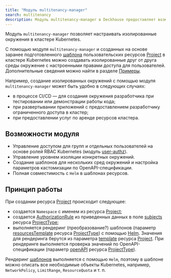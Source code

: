 ```yaml
---
title: "Модуль multitenancy-manager"
search: multitenancy
description: Модуль multitenancy-manager в Deckhouse предоставляет возможность создания типовых окружений в кластере Kubernetes c помощью ресурсов (custom resources). Рендеринг шаблонов окружений с помощью `Helm` позволяет использовать в шаблоне окружения любые объекты Kubernetes.    
---
```


Модуль `multitenancy-manager` позволяет настраивать изолированные окружения в кластере Kubernetes.

С помощью модуля `multitenancy-manager` и созданных на основе заранее подготовленного [шаблона](cr.html#projecttype) пользовательских ресурсов [Project](cr.html#project) в кластере Kubernetes можно создавать изолированные друг от друга среды окружение с настроенными правами доступа для пользователей. Дополнительные сведения можно найти в разделе [Примеры](usage.html).

Например, создание изолированных окружений с помощью модуля `multitenancy-manager` может быть удобно в следующих случаях:

* в процессе CI/CD — для создания окружения разработчика при тестировании или демонстрации работы кода;
* при развертывании приложений с предоставлением разработчику ограниченного доступа в кластер;
* при предоставлении услуг по аренде ресурсов кластера.

## Возможности модуля

* Управление доступом для групп и отдельных пользователей на основе ролей RBAC Kubernetes (модуль [user-authz](../140-user-authz/)).
* Управление уровнем изоляции конкретных окружений.
* Создание шаблонов для нескольких сред окружений и настройка параметров кастомизации по OpenAPI-спецификации.
* Полная совместимость с `Helm` в шаблонах ресурсов.

## Принцип работы

При создании ресурса [Project](cr.html#project) происходит следующее:

* создается `Namespace` с именем из ресурса [Project](cr.html#project);
* создается [AuthorizationRule](../140-user-authz/cr.html#authorizationrule) из приведенных данных в поле [subjects](cr.html#projecttype-v1alpha1-spec-subjects) ресурса [ProjectType](cr.html#projecttype);
* выполняется рендеринг (преобразование?) шаблонов (параметр [resourcesTemplate](cr.html#projecttype-v1alpha1-spec-resourcestemplate) ресурса [ProjectType](cr.html#projecttype)) с помощью [Helm](https://helm.sh/docs/). Значения для рендеринга берутся из параметра [template](cr.html#project-v1alpha1-spec-template) ресурса [Project](cr.html#project). При рендеринге выполняется проверка значений по OpenAPI-спецификации (параметр [openAPI](cr.html#projecttype-v1alpha1-spec-openapi) ресурса [ProjectType](cr.html#projecttype)).

Рендеринг [шаблонов](cr.html#projecttype-v1alpha1-spec-resourcestemplate) выполняется с помощью `Helm`, поэтому в шаблоне можно описать все необходимые объекты Kubernetes, например, `NetworkPolicy`, `LimitRange`, `ResourceQuota` и т. п.
